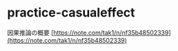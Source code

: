 # practice-casualeffect

因果推論の概要
[https://note.com/tak1/n/nf35b48502339](https://note.com/tak1/n/nf35b48502339)
